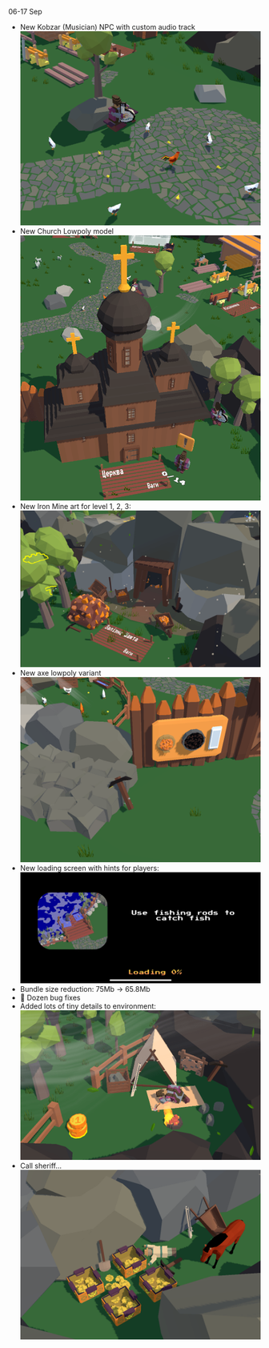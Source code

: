 06-17 Sep
- New Kobzar (Musician) NPC with custom audio track
![kobzar.png](kobzar.png)
- New Church Lowpoly model
![new_church](new_church.png)
- New Iron Mine art for level 1, 2, 3:
![iron_mine](iron_mine.png)
- New axe lowpoly variant
![new_axe](new_axe.png)
- New loading screen with hints for players:
![advices](advices.jpg)
- Bundle size reduction: 75Mb -> 65.8Mb
- 🦟 Dozen bug fixes
- Added lots of tiny details to environment:
![camp](camp.png)
- Call sheriff...
![treasure](treasure.png)